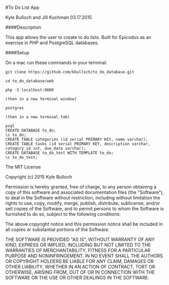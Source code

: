 #To Do List App

Kyle Bulloch and Jill Kuchman
03.17.2015

####Description

This app allows the user to create to do lists.  Built for Epicodus as an exercise in PHP and PostgreSQL databases.

####Setup

On a mac run these commands in your terminal:
```
git clone https://github.com/kbulloch/to_do_database.git

cd to_do_database/web

php -S localhost:8000

(then in a new terminal window)

postgres

(then in a new terminal tab)

psql
CREATE DATABASE to_do;
\c to_do;
CREATE TABLE categories (id serial PRIMARY KEY, name varchar);
CREATE TABLE tasks (id serial PRIMARY KEY, description varchar, category_id int, due_date varchar);
CREATE DATABASE to_do_test WITH TEMPLATE to_do;
\c to_do_test;
```

The MIT License

Copyright (c) 2015 Kyle Bulloch

Permission is hereby granted, free of charge, to any person obtaining a copy
of this software and associated documentation files (the "Software"), to deal
in the Software without restriction, including without limitation the rights
to use, copy, modify, merge, publish, distribute, sublicense, and/or sell
copies of the Software, and to permit persons to whom the Software is
furnished to do so, subject to the following conditions:

The above copyright notice and this permission notice shall be included in
all copies or substantial portions of the Software.

THE SOFTWARE IS PROVIDED "AS IS", WITHOUT WARRANTY OF ANY KIND, EXPRESS OR
IMPLIED, INCLUDING BUT NOT LIMITED TO THE WARRANTIES OF MERCHANTABILITY,
FITNESS FOR A PARTICULAR PURPOSE AND NONINFRINGEMENT. IN NO EVENT SHALL THE
AUTHORS OR COPYRIGHT HOLDERS BE LIABLE FOR ANY CLAIM, DAMAGES OR OTHER
LIABILITY, WHETHER IN AN ACTION OF CONTRACT, TORT OR OTHERWISE, ARISING FROM,
OUT OF OR IN CONNECTION WITH THE SOFTWARE OR THE USE OR OTHER DEALINGS IN
THE SOFTWARE.
